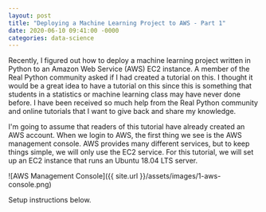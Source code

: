 ```yaml
---
layout: post
title: "Deploying a Machine Learning Project to AWS - Part 1"
date: 2020-06-10 09:41:00 -0000
categories: data-science
---
```

Recently, I figured out how to deploy a machine learning project written in
Python to an Amazon Web Service (AWS) EC2 instance. A member of the Real Python
community asked if I had created a tutorial on this. I thought it would be a
great idea to have a tutorial on this since this is something that students in
a statistics or machine learning class may have never done before. I have been
received so much help from the Real Python community and online tutorials that
I want to give back and share my knowledge.

I'm going to assume that readers of this tutorial have already created an AWS
account. When we login to AWS, the first thing we see is the AWS management
console. AWS provides many different services, but to keep things simple, we
will only use the EC2 service. For this tutorial, we will set up an EC2
instance that runs an Ubuntu 18.04 LTS server.

![AWS Management Console]({{ site.url }}/assets/images/1-aws-console.png)

Setup instructions below.